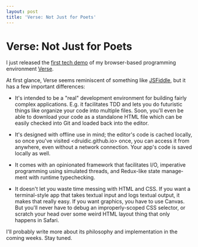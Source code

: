 ```yaml
---
layout: post
title: 'Verse: Not Just for Poets'
---
```


# Verse: Not Just for Poets

I just released the [first tech
demo](https://benchristel.github.io/pico-fermi-bagel) of my
browser-based programming environment
[Verse](https://github.com/druidic/verse).

At first glance, Verse seems reminiscent of something like
[JSFiddle](https://jsfiddle.net), but it has a few important
differences:

- It's intended to be a "real" development environment for
  building fairly complex applications. E.g. it facilitates
  TDD and lets you do futuristic things like organize your
  code into multiple files. Soon, you'll even be able to
  download your code as a standalone HTML file which can be
  easily checked into Git and loaded back into the editor.

- It's designed with offline use in mind; the editor's code
  is cached locally, so once you've visited
  <druidic.github.io> once, you can access it from anywhere,
  even without a network connection. Your app's code is saved
  locally as well.

- It comes with an opinionated framework that facilitates
  I/O, imperative programming using simulated threads, and
  Redux-like state manage&shy;ment with runtime typechecking.

- It doesn't let you waste time messing with HTML and CSS.
  If you want a terminal-style app that takes textual input
  and logs textual output, it makes that really easy. If you
  want graphics, you have to use Canvas. But you'll never
  have to debug an improperly-scoped CSS selector, or
  scratch your head over some weird HTML layout thing that
  only happens in Safari.

I'll probably write more about its philosophy and
implementation in the coming weeks. Stay tuned.
